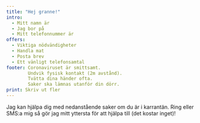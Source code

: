 ```yaml
---
title: "Hej granne!"
intro:
  - Mitt namn är
  - Jag bor på
  - Mitt telefonnummer är
offers:
  - Viktiga nödvändigheter
  - Handla mat
  - Posta brev
  - Ett vänligt telefonsamtal
footer: Coronaviruset är smittsamt.
        Undvik fysisk kontakt (2m avstånd).
        Tvätta dina händer ofta.
        Saker ska lämnas utanför din dörr.
print: Skriv ut fler
---
```


Jag kan hjälpa dig med nedanstående saker om du är i karrantän.
Ring eller SMS:a mig så gör jag mitt yttersta för att hjälpa till (det kostar inget)!
